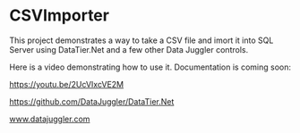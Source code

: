# CSVImporter
This project demonstrates a way to take a CSV file and imort it into SQL Server using DataTier.Net and a few other Data Juggler controls.

Here is a video demonstrating how to use it. Documentation is coming soon:

https://youtu.be/2UcVIxcVE2M 

https://github.com/DataJuggler/DataTier.Net

www.datajuggler.com 
